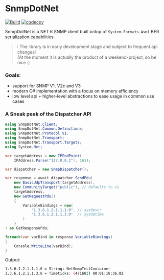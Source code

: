 # SnmpDotNet
[![Build](https://github.com/mvenditto/SnmpDotNet/actions/workflows/dotnet.yml/badge.svg)](https://github.com/mvenditto/SnmpDotNet/actions/workflows/dotnet.yml) [![codecov](https://codecov.io/gh/mvenditto/SnmpDotNet/branch/master/graph/badge.svg?token=P3JJTXWQ2V)](https://codecov.io/gh/mvenditto/SnmpDotNet)

SnmpDotNet is a NET 6 SNMP client built ontop of `System.Formats.Asn1` BER serialization capabilities.

> :information_source: The library is in early development stage and subject to frequent api changes! <br>
> (At the moment it is actually the product of a weekend-project, so be nice :)

### Goals:
  - support for SNMP V1, V2c and V3
  - modern C# implementation with a focus on memory efficiency
  - low level api + higher-level abstractions to ease usage in common use cases

### A Sneak peek of the Dispatcher API
```csharp
using SnmpDotNet.Client;
using SnmpDotNet.Common.Definitions;
using SnmpDotNet.Protocol.V1;
using SnmpDotNet.Transport;
using SnmpDotNet.Transport.Targets;
using System.Net;

var targetAddress = new IPEndPoint(
    IPAddress.Parse("127.0.0.1"), 161);

var dispatcher = new SnmpDispatcher();

var response = await dispatcher.SendPdu(
    new BasicUdpTransport(targetAddress),
    new CommunityTarget("public"), // dafaults to v1
    targetAddress,
    new GetRequestPdu()
    {
        VariableBindings = new(
            "1.3.6.1.2.1.1.1.0", // sysDescr
            "1.3.6.1.2.1.1.3.0"  // sysUptime
        )
    }
) as GetResponsePdu;

foreach(var varBind in response.VariableBindings)
{
    Console.WriteLine(varBind);
}
```
Output:
```bash
1.3.6.1.2.1.1.1.0 = String: NetSnmpTestContainer
1.3.6.1.2.1.1.3.0 = Timeticks: (471603) 00:01:18:36.02
```
